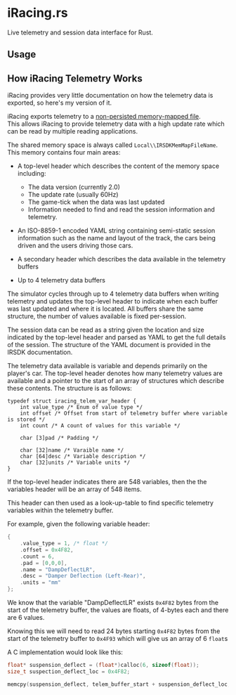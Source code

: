 iRacing.rs
==========

Live telemetry and session data interface for Rust.

Usage
-----



How iRacing Telemetry Works
---------------------------

iRacing provides very little documentation on how the telemetry data is exported, 
so here's my version of it.

iRacing exports telemetry to a [non-persisted memory-mapped file](https://docs.microsoft.com/en-us/dotnet/standard/io/memory-mapped-files).  
This allows iRacing to provide telemetry data with a high update rate which
can be read by multiple reading applications.

The shared memory space is always called `Local\\IRSDKMemMapFileName`.  
This memory contains four main areas:

* A top-level header which describes the content of the memory space including:
  * The data version (currently 2.0)
  * The update rate (usually 60Hz)
  * The game-tick when the data was last updated
  * Information needed to find and read the session information and telemetry.

* An ISO-8859-1 encoded YAML string containing semi-static session information
  such as the name and layout of the track, the cars being driven and the
  users driving those cars.

* A secondary header which describes the data available in the telemetry buffers
* Up to 4 telemetry data buffers

The simulator cycles through up to 4 telemetry data buffers when writing telemetry
and updates the top-level header to indicate when each buffer was last updated
and where it is located. All buffers share the same structure, the number of values
available is fixed per-session.

The session data can be read as a string given the location and size indicated
by the top-level header and parsed as YAML to get the full details of the
session. The structure of the YAML document is provided in the IRSDK documentation.

The telemetry data available is variable and depends primarily on the player's car.
The top-level header denotes how many telemetry values are available and a pointer
to the start of an array of structures which describe these contents.
The structure is as follows:

```
typedef struct iracing_telem_var_header {
    int value_type /* Enum of value type */
    int offset /* Offset from start of telemetry buffer where variable is stored */
    int count /* A count of values for this variable */

    char [3]pad /* Padding */

    char [32]name /* Varaible name */
    char [64]desc /* Variable description */
    char [32]units /* Variable units */
}
```

If the top-level header indicates there are 548 variables,
then the the variables header will be an array of 548 items.

This header can then used as a look-up-table to find specific telemetry variables
within the telemetry buffer.

For example, given the following variable header:

```c
{
    .value_type = 1, /* float */
    .offset = 0x4F82,
    .count = 6,
    .pad = [0,0,0],
    .name = "DampDeflectLR",
    .desc = "Damper Deflection (Left-Rear)",
    .units = "mm"
};
```

We know that the variable "DampDeflectLR" exists `0x4F82` bytes from the start
of the telemetry buffer, the values are floats, of 4-bytes each and there are 6
values.

Knowing this we will need to read 24 bytes starting `0x4F82` bytes from the start
of the telemetry buffer to `0x4F93` which will give us an array of 6 `float`s

A C implementation would look like this:
```c
float* suspension_deflect = (float*)calloc(6, sizeof(float));
size_t suspection_deflect_loc = 0x4F82;

memcpy(suspension_deflect, telem_buffer_start + suspension_deflect_loc, 6 * sizeof(float));
```